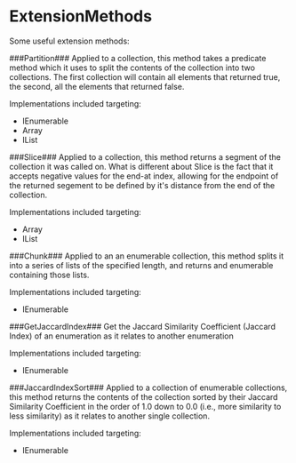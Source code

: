 ExtensionMethods
================

Some useful extension methods:

###Partition###
Applied to a collection, this method takes a predicate method which it uses to split the contents of the collection into two collections. The first collection will contain all elements that returned true, the second, all the elements that returned false.

Implementations included targeting:
* IEnumerable 
* Array
* IList

###Slice###
Applied to a collection, this method returns a segment of the collection it was called on. What is different about Slice is the fact that it accepts negative values for the end-at index, allowing for the endpoint of the returned segement to be defined by it's distance from the end of the collection.

Implementations included targeting:
* Array
* IList


###Chunk###
Applied to an an enumerable collection, this method splits it into a series of lists of the specified length, and returns and enumerable containing those lists.

Implementations included targeting:
* IEnumerable

###GetJaccardIndex###
Get the Jaccard Similarity Coefficient (Jaccard Index) of an enumeration as it relates to another enumeration

Implementations included targeting:
* IEnumerable

###JaccardIndexSort###
Applied to a collection of  enumerable collections, this method returns the contents of the collection sorted by their Jaccard Similarity Coefficient in the order of 1.0 down to 0.0 (i.e., more similarity to less similarity) as it relates to another single collection.

Implementations included targeting:
* IEnumerable